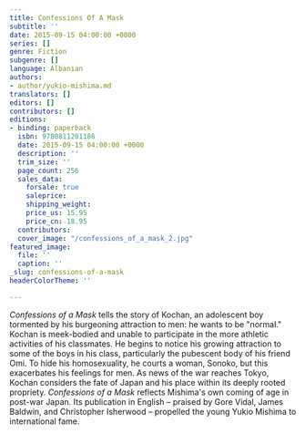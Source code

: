 ```yaml
---
title: Confessions Of A Mask
subtitle: ''
date: 2015-09-15 04:00:00 +0000
series: []
genre: Fiction
subgenre: []
language: Albanian
authors:
- author/yukio-mishima.md
translators: []
editors: []
contributors: []
editions:
- binding: paperback
  isbn: 9780811201186
  date: 2015-09-15 04:00:00 +0000
  description: ''
  trim_size: ''
  page_count: 256
  sales_data:
    forsale: true
    saleprice: 
    shipping_weight: 
    price_us: 15.95
    price_cn: 18.95
  contributors: 
  cover_image: "/confessions_of_a_mask_2.jpg"
featured_image:
  file: ''
  caption: ''
_slug: confessions-of-a-mask
headerColorTheme: ''

---
```

_Confessions of a Mask_ tells the story of Kochan, an adolescent boy tormented by his burgeoning attraction to men: he wants to be "normal." Kochan is meek-bodied and unable to participate in the more athletic activities of his classmates. He begins to notice his growing attraction to some of the boys in his class, particularly the pubescent body of his friend Omi. To hide his homosexuality, he courts a woman, Sonoko, but this exacerbates his feelings for men. As news of the war reaches Tokyo, Kochan considers the fate of Japan and his place within its deeply rooted propriety.
_Confessions of a Mask_ reflects Mishima's own coming of age in post-war Japan. Its publication in English – praised by Gore Vidal, James Baldwin, and Christopher Isherwood – propelled the young Yukio Mishima to international fame.